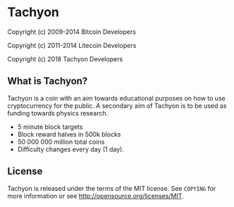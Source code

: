 Tachyon
========

Copyright (c) 2009-2014 Bitcoin Developers

Copyright (c) 2011-2014 Litecoin Developers

Copyright (c) 2018      Tachyon Developers

What is Tachyon?
----------------

Tachyon is a coin with an aim towards educational purposes on how to use cryptocurrency for the public.
A secondary aim of Tachyon is to be used as funding towards physics research.
 - 5 minute block targets
 - Block reward halves in 500k blocks 
 - 50 000 000 million total coins
 - Difficulty changes every day (1 day).

License
-------

Tachyon is released under the terms of the MIT license. See `COPYING` for more
information or see http://opensource.org/licenses/MIT.





